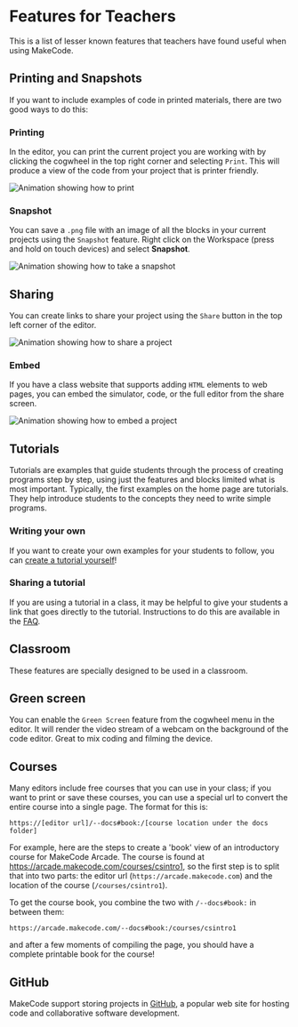 # Features for Teachers

This is a list of lesser known features that teachers have found useful when using MakeCode.

## Printing and Snapshots

If you want to include examples of code in printed materials, there are two good ways to do this:

### Printing

In the editor, you can print the current project you are working with by clicking the cogwheel in the top right corner and selecting `Print`.
This will produce a view of the code from your project that is printer friendly.

![Animation showing how to print](/static/teachers/how-to-print.gif)

### Snapshot

You can save a ``.png`` file with an image of all the blocks in your current projects using the ``Snapshot`` feature.
Right click on the Workspace (press and hold on touch devices) and select **Snapshot**.

![Animation showing how to take a snapshot](/static/teachers/how-to-snapshot.gif)

## Sharing

You can create links to share your project using the ``Share`` button in the top left corner of the editor.

![Animation showing how to share a project](/static/teachers/how-to-share.gif)

### Embed

If you have a class website that supports adding ``HTML`` elements to web pages,
you can embed the simulator, code, or the full editor from the share screen.

![Animation showing how to embed a project](/static/teachers/how-to-embed.gif)

## Tutorials

Tutorials are examples that guide students through the process of creating programs step by step,
using just the features and blocks limited what is most important.
Typically, the first examples on the home page are tutorials.
They help introduce students to the concepts they need to write simple programs.

### Writing your own

If you want to create your own examples for your students to follow,
you can [create a tutorial yourself](https://makecode.com/writing-docs/user-tutorials)!

### Sharing a tutorial

If you are using a tutorial in a class,
it may be helpful to give your students a link that goes directly to the tutorial.
Instructions to do this are available in the [FAQ](/faq#share-tutorials).

## Classroom

These features are specially designed to be used in a classroom.

## Green screen

You can enable the ``Green Screen`` feature from the cogwheel menu in the editor. It will render the video stream of a webcam on the background of the code editor. Great to mix coding and filming the device.

## Courses

Many editors include free courses that you can use in your class;
if you want to print or save these courses, you can use a special url to convert
the entire course into a single page. The format for this is:

    https://[editor url]/--docs#book:/[course location under the docs folder]

For example, here are the steps to create a 'book' view of an introductory course
for MakeCode Arcade. The course is found at https://arcade.makecode.com/courses/csintro1,
so the first step is to split that into two parts: the editor url (`https://arcade.makecode.com`)
and the location of the course (`/courses/csintro1`).

To get the course book, you combine the two with `/--docs#book:` in between them:

    https://arcade.makecode.com/--docs#book:/courses/csintro1

and after a few moments of compiling the page, you should have a complete printable book for the course!

## GitHub

MakeCode support storing projects in [GitHub](/github), a popular web site for hosting code and collaborative software development.